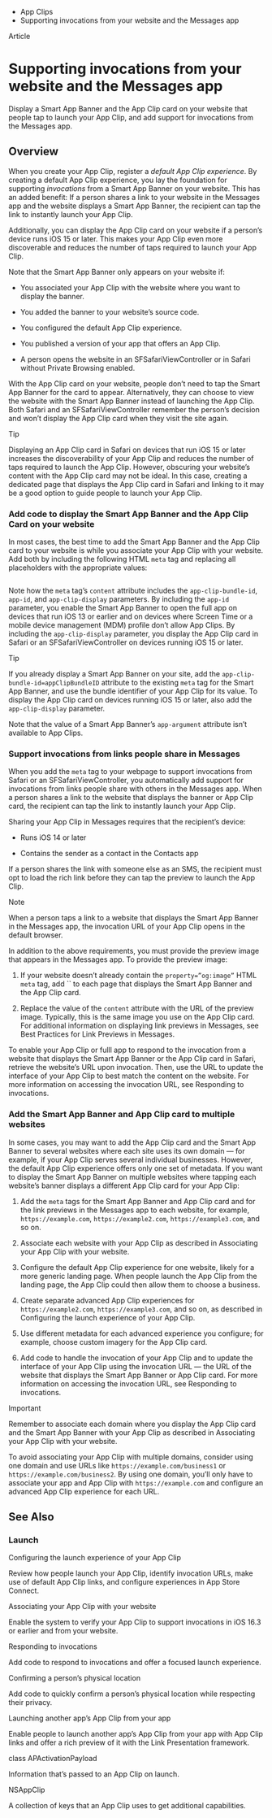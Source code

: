 

- App Clips
-  Supporting invocations from your website and the Messages app 

Article

# Supporting invocations from your website and the Messages app

Display a Smart App Banner and the App Clip card on your website that people tap to launch your App Clip, and add support for invocations from the Messages app.

## Overview

When you create your App Clip, register a *default App Clip experience*. By creating a default App Clip experience, you lay the foundation for supporting *invocations* from a Smart App Banner on your website. This has an added benefit: If a person shares a link to your website in the Messages app and the website displays a Smart App Banner, the recipient can tap the link to instantly launch your App Clip.

Additionally, you can display the App Clip card on your website if a person’s device runs iOS 15 or later. This makes your App Clip even more discoverable and reduces the number of taps required to launch your App Clip.

Note that the Smart App Banner only appears on your website if:

- You associated your App Clip with the website where you want to display the banner.

- You added the banner to your website’s source code.

- You configured the default App Clip experience.

- You published a version of your app that offers an App Clip.

- A person opens the website in an SFSafariViewController or in Safari without Private Browsing enabled.

With the App Clip card on your website, people don’t need to tap the Smart App Banner for the card to appear. Alternatively, they can choose to view the website with the Smart App Banner instead of launching the App Clip. Both Safari and an SFSafariViewController remember the person’s decision and won’t display the App Clip card when they visit the site again.

Tip

Displaying an App Clip card in Safari on devices that run iOS 15 or later increases the discoverability of your App Clip and reduces the number of taps required to launch the App Clip. However, obscuring your website’s content with the App Clip card may not be ideal. In this case, creating a dedicated page that displays the App Clip card in Safari and linking to it may be a good option to guide people to launch your App Clip.

### Add code to display the Smart App Banner and the App Clip Card on your website

In most cases, the best time to add the Smart App Banner and the App Clip card to your website is while you associate your App Clip with your website. Add both by including the following HTML `meta` tag and replacing all placeholders with the appropriate values:

```

```

Note how the `meta` tag’s `content` attribute includes the `app-clip-bundle-id`, `app-id`, and `app-clip-display` parameters. By including the `app-id` parameter, you enable the Smart App Banner to open the full app on devices that run iOS 13 or earlier and on devices where Screen Time or a mobile device management (MDM) profile don’t allow App Clips. By including the `app-clip-display` parameter, you display the App Clip card in Safari or an SFSafariViewController on devices running iOS 15 or later.

Tip

If you already display a Smart App Banner on your site, add the `app-clip-bundle-id=appClipBundleID` attribute to the existing `meta` tag for the Smart App Banner, and use the bundle identifier of your App Clip for its value. To display the App Clip card on devices running iOS 15 or later, also add the `app-clip-display` parameter.

Note that the value of a Smart App Banner’s `app-argument` attribute isn’t available to App Clips.

### Support invocations from links people share in Messages

When you add the `meta` tag to your webpage to support invocations from Safari or an SFSafariViewController, you automatically add support for invocations from links people share with others in the Messages app. When a person shares a link to the website that displays the banner or App Clip card, the recipient can tap the link to instantly launch your App Clip.

Sharing your App Clip in Messages requires that the recipient’s device:

- Runs iOS 14 or later

- Contains the sender as a contact in the Contacts app

If a person shares the link with someone else as an SMS, the recipient must opt to load the rich link before they can tap the preview to launch the App Clip.

Note

When a person taps a link to a website that displays the Smart App Banner in the Messages app, the invocation URL of your App Clip opens in the default browser.

In addition to the above requirements, you must provide the preview image that appears in the Messages app. To provide the preview image:

1.  If your website doesn’t already contain the `property=”og:image”` HTML `meta` tag, add `` to each page that displays the Smart App Banner and the App Clip card.

2.  Replace the value of the `content` attribute with the URL of the preview image. Typically, this is the same image you use on the App Clip card. For additional information on displaying link previews in Messages, see Best Practices for Link Previews in Messages.

To enable your App Clip or fulll app to respond to the invocation from a website that displays the Smart App Banner or the App Clip card in Safari, retrieve the website’s URL upon invocation. Then, use the URL to update the interface of your App Clip to best match the content on the website. For more information on accessing the invocation URL, see Responding to invocations.

### Add the Smart App Banner and App Clip card to multiple websites

In some cases, you may want to add the App Clip card and the Smart App Banner to several websites where each site uses its own domain — for example, if your App Clip serves several individual businesses. However, the default App Clip experience offers only one set of metadata. If you want to display the Smart App Banner on multiple websites where tapping each website’s banner displays a different App Clip card for your App Clip:

1.  Add the `meta` tags for the Smart App Banner and App Clip card and for the link previews in the Messages app to each website, for example, `https://example.com`, `https://example2.com`, `https://example3.com`, and so on.

2.  Associate each website with your App Clip as described in Associating your App Clip with your website.

3.  Configure the default App Clip experience for one website, likely for a more generic landing page. When people launch the App Clip from the landing page, the App Clip could then allow them to choose a business.

4.  Create separate advanced App Clip experiences for `https://example2.com`, `https://example3.com`, and so on, as described in Configuring the launch experience of your App Clip.

5.  Use different metadata for each advanced experience you configure; for example, choose custom imagery for the App Clip card.

6.  Add code to handle the invocation of your App Clip and to update the interface of your App Clip using the invocation URL — the URL of the website that displays the Smart App Banner or App Clip card. For more information on accessing the invocation URL, see Responding to invocations.

Important

Remember to associate each domain where you display the App Clip card and the Smart App Banner with your App Clip as described in Associating your App Clip with your website.

To avoid associating your App Clip with multiple domains, consider using one domain and use URLs like `https://example.com/business1` or `https://example.com/business2`. By using one domain, you’ll only have to associate your app and App Clip with `https://example.com` and configure an advanced App Clip experience for each URL.

## See Also

### Launch

Configuring the launch experience of your App Clip

Review how people launch your App Clip, identify invocation URLs, make use of default App Clip links, and configure experiences in App Store Connect.

Associating your App Clip with your website

Enable the system to verify your App Clip to support invocations in iOS 16.3 or earlier and from your website.

Responding to invocations

Add code to respond to invocations and offer a focused launch experience.

Confirming a person’s physical location

Add code to quickly confirm a person’s physical location while respecting their privacy.

Launching another app’s App Clip from your app

Enable people to launch another app’s App Clip from your app with App Clip links and offer a rich preview of it with the Link Presentation framework.

class APActivationPayload

Information that’s passed to an App Clip on launch.

NSAppClip

A collection of keys that an App Clip uses to get additional capabilities.

